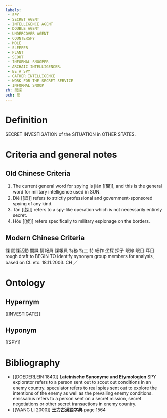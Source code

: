 ```yaml
---
labels: 
 - SPY
 - SECRET AGENT
 - INTELLIGENCE AGENT
 - DOUBLE AGENT
 - UNDERCOVER AGENT
 - COUNTERSPY
 - MOLE
 - SLEEPER
 - PLANT
 - SCOUT
 - INFORMAL SNOOPER
 - ARCHAIC INTELLIGENCER.
 - BE A SPY
 - GATHER INTELLIGENCE
 - WORK FOR THE SECRET SERVICE
 - INFORMAL SNOOP
zh: 間諜
och: 間
---
```


# Definition
SECRET INVESTIGATION of the SITUATION in OTHER STATES.
# Criteria and general notes
## Old Chinese Criteria
1. The current general word for spying is jiàn [[間]], and this is the general word for military intelligence used in SUN.
2. Dié [[諜]] refers to strictly professional and government-sponsored spying of any kind.
3. Tàn [[探]] refers to a spy-like operation which is not necessarily entirely secret.
4. Hòu [[候]] refers specifically to military espionage on the borders.
## Modern Chinese Criteria
諜
間諜活動
間諜
情報員
諜報員
特務
特工
特
細作
坐探
探子
眼線
眼目
耳目
rough draft to BEGIN TO identify synonym group members for analysis, based on CL etc. 18.11.2003. CH ／
# Ontology

## Hypernym
[[INVESTIGATE]]
## Hyponym
[[SPY]]
# Bibliography
- [[DOEDERLEIN 1840]]
**Lateinische Synonyme und Etymologien** 
SPY
explorator refers to a person sent out to scout out conditions in an enemy country.
speculator refers to real spies sent out to explore the intentions of the enemy as well as the prevailing enemy conditions.
emissarius refers to a person sent on a secret mission, secret negotiations or other secret transactions in enemy country.
- [[WANG LI 2000]]
**王力古漢語字典** page 1564
